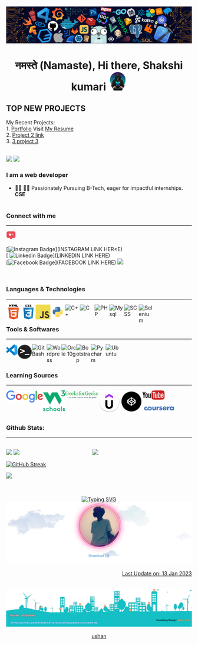 ![](https://github.com/Shakshi-kumari/Shakshi-kumari/blob/main/assets/header.png)

<h1 align="center">
नमस्ते (Namaste), Hi there, Shakshi kumari  <img src="https://github.com/Shakshi-kumari/Shakshi-kumari/blob/main/assets/coding_.png" width="50px"> <br>
</h1>

<p align="center">



 </center>
 
 ## TOP NEW PROJECTS
 My Recent Projects: <br>
 1.
 <a href="portfolio link"> Portfolio</a> Visit <a href='resume link'>My Resume</a>
 <br>
 2.
 <a href="Project 2 link"> Project 2 link</a></a>
 <br>
 3.
 <a href="">3.project 3</a><br>
<br>
<img align="right" alt="" width="250" src="">

<!-- ![](https://komarev.com/ghpvc/?username=Shakshi-kumari ) -->

![](https://komarev.com/ghpvc/?username=Shakshi-kumari&color=ff0000&label=Welcome,+Please+Come+In+Visitor) ![](https://hit.yhype.me/github/profile?user_id=43730425)<br>

### I am a web developer

- 👨‍🏭 👨‍🏭 Passionately Pursuing B-Tech, eager for impactful internships. **CSE** <br> <br>

<!-- Shakshi-kumari --> 
<!-- hi -->

### Connect with me

<hr/>

<img width="26" src="https://github.com/Shakshi-kumari/Shakshi-kumari/blob/main/assets/like.png">

[![Instagram Badge](https://img.shields.io/badge/-@#####-E4405F?style=flat-square&logo=instagram&logoColor=white&link=https://www.instagram.com/#####)](INSTAGRAM LINK HER<E)
<br>
[
![Linkedin Badge](https://img.shields.io/badge/-Shakshi-kumari-blue?style=flat-square&logo=Linkedin&logoColor=white&link=https://www.linkedin.com/in/Shakshi-kumari/)](LINKEDIN LINK HERE)
<br>
[![Facebook Badge](https://img.shields.io/badge/-######-3b5998?style=flat-square&labelColor=3b5998&logo=facebook&logoColor=white&link=https://www.facebook.com/######)](FACEBOOK LINK HERE)
![](https://komarev.com/ghpvc/?username=######&color=blue)


<br>

### Languages & Technologies

<hr/>

<img align="left" alt="HTML5" width="40px" src="https://raw.githubusercontent.com/github/explore/80688e429a7d4ef2fca1e82350fe8e3517d3494d/topics/html/html.png" />
<img align="left" alt="CSS3" width="40px" src="https://raw.githubusercontent.com/github/explore/80688e429a7d4ef2fca1e82350fe8e3517d3494d/topics/css/css.png" />
<img align="left" alt="JavaScript" width="40px" src="https://raw.githubusercontent.com/github/explore/80688e429a7d4ef2fca1e82350fe8e3517d3494d/topics/javascript/javascript.png" />
<img align="left" alt="Python" width="40px" src="https://raw.githubusercontent.com/github/explore/80688e429a7d4ef2fca1e82350fe8e3517d3494d/topics/python/python.png" />
<img align="left" alt="C++" width="40px" src="https://user-images.githubusercontent.com/42747200/46140125-da084900-c26d-11e8-8ea7-c45ae6306309.png" />
<img align="left" alt="C" width="40px" src="https://upload.wikimedia.org/wikipedia/commons/thumb/1/18/C_Programming_Language.svg/1200px-C_Programming_Language.svg.png" />
<img align="left" alt="PHP" width="40px" src="https://www.php.net/images/logos/new-php-logo.svg" />
<img align="left" alt="Mysql" width="40px" src="https://www.mysql.com/common/logos/logo-mysql-170x115.png" />
<img align="left" alt="SCSS" width="40px" src="https://sass-lang.com/assets/img/styleguide/seal-color-aef0354c.png" />
<img align="left" alt="Selenium" width="40px" src="https://upload.wikimedia.org/wikipedia/commons/thumb/d/d5/Selenium_Logo.png/220px-Selenium_Logo.png" />


<br><br>

### Tools & Softwares

<hr/>

<img align="left" alt="Visual Studio Code" width="30px" src="https://raw.githubusercontent.com/github/explore/80688e429a7d4ef2fca1e82350fe8e3517d3494d/topics/visual-studio-code/visual-studio-code.png" />
<img align="left" alt="" width="40px" src="https://static.techspot.com/images2/downloads/topdownload/2021/04/2021-04--ts3_thumbs-8ba.png" />
<img align="left" alt="Terminal" width="40px" src="https://raw.githubusercontent.com/github/explore/80688e429a7d4ef2fca1e82350fe8e3517d3494d/topics/terminal/terminal.png" />
<img align="left" alt="GitBash" width="40px" src="https://git-scm.com/images/logos/downloads/Git-Icon-1788C.png" />
<img align="left" alt="Wordpress" width="40px" src="https://upload.wikimedia.org/wikipedia/commons/thumb/9/93/Wordpress_Blue_logo.png/1200px-Wordpress_Blue_logo.png" />
<img align="left" alt="Orcle 10g" width="40px" src="https://i.pinimg.com/236x/e3/b7/9d/e3b79dd42a03cbb6f658ae3efc5e3d5c--oracle-g-bangs.jpg" />
<img align="left" alt="Bootstrap" width="40px" src="https://upload.wikimedia.org/wikipedia/commons/thumb/b/b2/Bootstrap_logo.svg/2560px-Bootstrap_logo.svg.png" />
<img align="left" alt="Pycharm" width="40px" src="https://upload.wikimedia.org/wikipedia/commons/thumb/1/1d/PyCharm_Icon.svg/1200px-PyCharm_Icon.svg.png" />
<img align="left" alt="Ubuntu" width="40px" src="https://assets.ubuntu.com/v1/57a889f6-ubuntu-logo112.png" />
<br><br><br>

### Learning Sources

<hr/>

<img align="left" alt="Google" width="100px" src="https://github.com/Shakshi-kumari/Shakshi-kumari/blob/main/assets/google-2015-google-new-google-icon.svg" />
<img align="left" alt="W3school" width="60px" src="https://github.com/Shakshi-kumari/Shakshi-kumari/blob/main/assets/w3school.png" />
<img align="left" alt="gfg" width="90px" src="https://github.com/Shakshi-kumari/Shakshi-kumari/blob/main/assets/geeksforgeeks-17.png" />
<img align="left" alt="Udemy" width="60px" src="https://github.com/Shakshi-kumari/Shakshi-kumari/blob/main/assets/udemy.webp" />
<img align="left" alt="Codepen" width="60px" src="https://github.com/Shakshi-kumari/Shakshi-kumari/blob/main/assets/social-32-512.webp" />
<img align="left" alt="YouTube" width="60px" src="https://github.com/Shakshi-kumari/Shakshi-kumari/blob/main/assets/youtube.webp" />
<img align="left" alt="coursera" width="90px" src="https://github.com/Shakshi-kumari/Shakshi-kumari/blob/main/assets/coursera_logo_icon.png" />

<br><br><br><br>

### Github Stats:

<hr/>
<br>


<img src="https://github-readme-stats.vercel.app/api?username=Shakshi-kumari&show_icons=true&include_all_commits=true&theme=midnight-purple&count_private=true">
<img align="right" width="270" src="https://octodex.github.com/images/daftpunktocat-thomas.gif">
<img src="https://github-readme-stats.anuraghazra1.vercel.app/api/top-langs/?username=Shakshi-kumari&layout=compact&theme=blue-green" />

[![GitHub Streak](http://github-readme-streak-stats.herokuapp.com?user=Shakshi-kumari&theme=tokyonight_duo&dates=28DDB7&fire=DD2727&sideLabels=DD7F19&ring=12B6DD&currStreakNum=DD2727&border=65EAD0B7)](https://git.io/streak-stats)

![](https://activity-graph.herokuapp.com/graph?username=Shakshi-kumari&theme=github)

<p align="center">
<a href="" target="_blank">
 
![]()
  
</a>
</p>

<center>
 <p align="center">
  <a href="https://git.io/typing-svg"><img src="https://readme-typing-svg.demolab.com?font=Fira+Code&center=true&pause=1000&width=1080&lines=Thank+You+for+Visiting+stay frosty+..." alt="Typing SVG" /></a>
  
  



<a href="https://www.linkedin.com/in/Shakshi-kumari/">

 <img src="https://github.com/Shakshi-kumari/Shakshi-kumari/blob/main/assets/circleprofile.png" alt="" style="max-width: 100%;">
 <p align="right" dir="auto">Last Update on: 13 Jan 2023 </p>
 <br>
  <img src="https://github.com/Shakshi-kumari/Shakshi-kumari/blob/main/assets/footer2.png" alt="" style="max-width: 100%;">

 
 
ushan

</a>

<!--Created By Shakshi-kumari Kumar - linkedin: https://linkedin.com/in/Shakshi-kumari Github: https://github.com/Shakshi-kumari ----->

